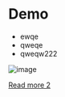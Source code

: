 # Demo

- ewqe
- qweqe
- qweqw222

![image](https://user-images.githubusercontent.com/24506752/158239304-077902f6-5b06-4c75-b61a-c5e0456ec36b.png)

[Read more 2](https://blynk.io/blog/how-to-troubleshoot-wi-fi-provisioning-in-blynk-edgent)
